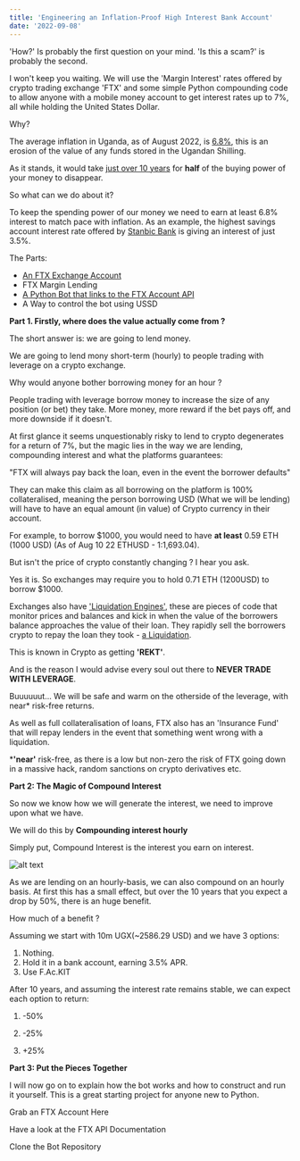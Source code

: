 ```yaml
---
title: 'Engineering an Inflation-Proof High Interest Bank Account'
date: '2022-09-08'
---
```


'How?' Is probably the first question on your mind. 'Is this a scam?' is probably the second.

I won't keep you waiting. We will use the 'Margin Interest' rates offered by crypto trading exchange 'FTX' and some simple Python compounding code to allow anyone with a mobile money account to get interest rates up to 7%, all while holding the United States Dollar.

Why? 

The average inflation in Uganda, as of August 2022, is [6.8%](https://www.bou.or.ug/bou/bouwebsite/bouwebsitecontent/MonetaryPolicy/Monetary_Policy_Statements/2022/Monetary-Policy-Statement-for-July-2022.PDF), this is an erosion of the value of any funds stored in the Ugandan Shilling.

As it stands, it would take [just over 10 years](https://www.investopedia.com/terms/r/ruleof72.asp) for **half** of the buying power of your money to disappear.

So what can we do about it?

To keep the spending power of our money we need to earn at least 6.8% interest to match pace with inflation. As an example, the highest savings account interest rate offered by [Stanbic Bank](https://www.stanbicbank.co.ug/uganda/personal/products-and-services/bank-with-us/grow-your-money/PureSave-Account) is giving an interest of just 3.5%.

The Parts:
- [An FTX Exchange Account](https://docs.ftx.com/#rest-api)
- FTX Margin Lending  
- [A Python Bot that links to the FTX Account API](https://docs.ftx.com/#rest-api)
- A Way to control the bot using USSD


**Part 1. Firstly, where does the value actually come from ?**

The short answer is: we are going to lend money. 

We are going to lend mony short-term (hourly) to people trading with leverage on a crypto exchange. 

Why would anyone bother borrowing money for an hour ?

People trading with leverage borrow money to increase the size of any position (or bet) they take. More money, more reward if the bet pays off, and more downside if it doesn't. 
<!-- A trader may also spot a trading opportunity in a different currency to the one he is currently holding e.g. I hold 100 ETH but I think BTC is about to pump so 1 borrow some BTC against the value my ETH. If both currencies pump the trader wins twice. -->



At first glance it seems unquestionably risky to lend to crypto degenerates for a return of 7%, but the magic lies in the way we are lending, compounding interest and what the platforms guarantees:

"FTX will always pay back the loan, even in the event the borrower defaults"


They can make this claim as all borrowing on the platform is 100% collateralised, meaning the person borrowing USD (What we will be lending) will have to have an equal amount (in value) of Crypto currency in their account.

For example, to borrow $1000, you would need to have **at least** 0.59 ETH (1000 USD) (As of Aug 10 22 ETHUSD - 1:1,693.04). 

But isn't the price of crypto constantly changing ? I hear you ask. 

Yes it is. So exchanges may require you to hold 0.71 ETH (1200USD) to borrow $1000. 

Exchanges also have ['Liquidation Engines'](https://help.ftx.com/hc/en-us/articles/360027668712-Liquidations), these are pieces of code that monitor prices and balances and kick in when the value of the borrowers balance approaches the value of their loan. They rapidly sell the borrowers crypto to repay the loan they took - [a Liquidation](https://blog.ftx.com/blog/our-liquidation-engine/). 

This is known in Crypto as getting **'REKT'**. 

And is the reason I would advise every soul out there to **NEVER TRADE WITH LEVERAGE**. 

Buuuuuut... We will be safe and warm on the otherside of the leverage, with near* risk-free returns.

As well as full collateralisation of loans, FTX also has an 'Insurance Fund' that will repay lenders in the event that something went wrong with a liquidation.



***'near'** risk-free, as there is a low but non-zero the risk of FTX going down in a massive hack, random sanctions on crypto derivatives etc. 



**Part 2: The Magic of Compound Interest**


So now we know how we will generate the interest, we need to improve upon what we have.

We will do this by **Compounding interest hourly**

Simply put, Compound Interest is the interest you earn on interest.

![alt text](https://www.investopedia.com/thmb/Q0Ty0qR0KiFAaMUucLk7A9ElutY=/1333x1000/smart/filters:no_upscale()/COMPOUNDINTERESTFINALJPEGcopy-f248781269194135aa6044e088de7af9.jpg)

As we are lending on an hourly-basis, we can also compound on an hourly basis.
At first this has a small effect, but over the 10 years that you expect a drop by 50%, there is an huge benefit.

How much of a benefit ?


Assuming we start with 10m UGX(~2586.29 USD) and we have 3 options:
1. Nothing. 
2. Hold it in a bank account, earning 3.5% APR.
3. Use F.Ac.KIT

After 10 years, and assuming the interest rate remains stable, we can expect each option to return:

1. -50%

2. -25%

3. +25%


**Part 3: Put the Pieces Together**

I will now go on to explain how the bot works and how to construct and run it yourself.
This is a great starting project for anyone new to Python.

 Grab an FTX Account Here 


 Have a look at the FTX API Documentation


 Clone the Bot Repository








